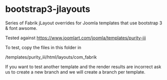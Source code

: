 # bootstrap3-jlayouts
Series of Fabrik jLayout overrides for Joomla templates that use bootstrap 3 &amp; font awsome.

Tested against https://www.joomlart.com/joomla/templates/purity-iii

To test, copy the files in this folder in 

/templates/purity_iii/html/layouts/com_fabrik

If you want to test another template and the render results are incorrect ask us to create a new branch and we will create a branch 
per template.
